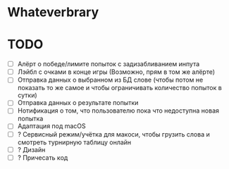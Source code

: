 # Whateverbrary

# TODO
- [ ] Алёрт о победе/лимите попыток с задизабливанием инпута
- [ ] Лэйбл с очками в конце игры (Возможно, прям в том же алёрте)
- [ ] Отправка данных о выбранном из БД слове (чтобы потом не показать то же самое и чтобы ограничивать количество попыток в сутки)
- [ ] Отправка данных о результате попытки
- [ ] Нотификация о том, что пользователю пока что недоступна новая попытка
- [ ] Адаптация под macOS
- [ ] ? Сервисный режим/учётка для макоси, чтобы грузить слова и смотреть турнирную таблицу онлайн
- [ ] ? Дизайн
- [ ] ? Причесать код
